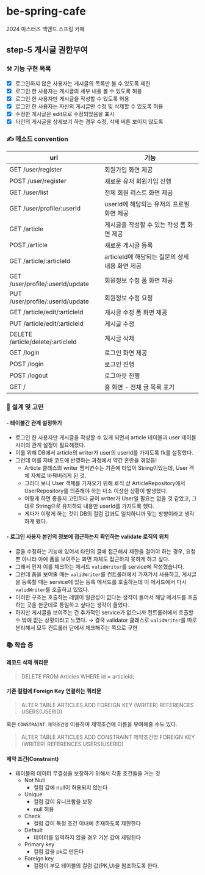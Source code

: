 # be-spring-cafe

2024 마스터즈 백엔드 스프링 카페

## step-5 게시글 권한부여

### ⚒ 기능 구현 목록

- [x] 로그인하지 않은 사용자는 게시글의 목록만 볼 수 있도록 제한
- [x] 로그인 한 사용자는 게시글의 세부 내용 볼 수 있도록 허용
- [x] 로그인 한 사용자만 게시글을 작성할 수 있도록 허용
- [x] 로그인 한 사용자는 자신의 게시글만 수정 및 삭제할 수 있도록 허용
- [x] 수정한 게시글은 edit으로 수정되었음을 표시
- [x] 타인의 게시글을 상세보기 하는 경우 수정, 삭제 버튼 보이지 않도록

### ✍️ 메소드 convention

| url                               | 기능                              |
|-----------------------------------|---------------------------------|
| GET /user/register                | 회원가입 화면 제공                      |
| POST /user/register               | 새로운 유저 회원가입 진행                  |
| GET /user/list                    | 전체 회원 리스트 화면 제공                 |
| GET /user/profile/:userId         | userId에 해당되는 유저의 프로필 화면 제공      |
| GET /article                      | 게시글을 작성할 수 있는 작성 폼 화면 제공        |
| POST /article                     | 새로운 게시글 등록                      |
| GET /article/:articleId           | articleId에 해당되는 질문의 상세 내용 화면 제공 |
| GET /user/profile/:userId/update  | 회원정보 수정 폼 화면 제공                 |
| PUT /user/profile/:userId/update  | 회원정보 수정 요청                      |
| GET /article/edit/:articleId      | 게시글 수정 폼 화면 제공                  |
| PUT /article/edit/:articleId      | 게시글 수정                          |
| DELETE /article/delete/:articleId | 게시글 삭제                          |
| GET /login                        | 로그인 화면 제공                       |
| POST /login                       | 로그인 진행                          |
| POST /logout                      | 로그아웃 진행                         |
| GET /                             | 홈 화면 - 전체 글 목록 표기               |

### 🤔 설계 및 고민

#### - 테이블간 관계 설정하기

- 로그인 한 사용자만 게시글을 작성할 수 있게 되면서 article 테이블과 user 테이블 사이의 관계 설정이 필요해졌다.
- 이를 위해 DB에서 article의 writer가 user의 userId를 가지도록 fk를 설정했다.
- 그런데 이를 자바 코드에 반영하는 과정에서 약간 혼란을 겪었음!
    - Article 클래스의 writer 멤버변수는 기존에 타입이 String이었는데, User 객체 자체로 바꿔버리게 된 것.
    - 그러다 보니 User 객체를 가져오기 위해 로직 상 ArticleRepository에서 UserRepository를 의존해야 하는 다소 이상한 상황이 발생했다.
    - 어떻게 하면 좋을지 고민하다 굳이 writer가 User일 필요는 없을 것 같았고, 그대로 String으로 유지하되 내용만 userId를 가지도록 했다.
    - 게다가 이렇게 하는 것이 DB의 컬럼 값과도 일치하니까 맞는 방향이라고 생각하게 됐다.

#### - 로그인 사용자 본인의 정보에 접근하는지 확인하는 validate 로직의 위치

- 글을 수정하는 기능에 있어서 타인의 글에 접근해서 제한을 걸어야 하는 경우, 요청 뿐 아니라 아예 폼을 보여주는 화면 자체도 접근하지 못하게 하고 싶다.
- 그래서 먼저 이를 체크하는 메서드 `validWriter`를 service에 작성했습니다.
- 그런데 폼을 보여줄 때는 `validWriter`를 컨트롤러에서 가져가서 사용하고, 게시글을 등록할 때는 service에 있는 등록 메서드를 호출하는데 이 메서드에서 다시 `validWriter`를 호출하고 있었다.
- 이러한 구조는 호출하는 레벨이 일관성이 없다는 생각이 들어서 해당 메서드를 호출하는 곳을 한군데로 통일하고 싶다는 생각이 들었다.
- 하지만 게시글을 보여주는 건 추가적인 service가 없으니까 컨트롤러에서 호출할 수 밖에 없는 상황이라고 느꼈다.
  &rarr; 결국 validator 클래스로 `validWriter`를 따로 분리해서 모두 컨트롤러 단에서 체크해주는 쪽으로 구현

### 📚 학습 중

#### 레코드 삭제 쿼리문

> DELETE FROM Articles WHERE id = articleId;

#### 기존 컬럼에 Foreign Key 연결하는 쿼리문

> ALTER TABLE ARTICLES ADD FOREIGN KEY (WRITER) REFERENCES USERS(USERID)

혹은 `CONSTRAINT 제약조건명` 이용하여 제약조건에 이름을 부여해줄 수도 있다.
> ALTER TABLE ARTICLES ADD CONSTRAINT 제약조건명 FOREIGN KEY (WRITER) REFERENCES USERS(USERID)

#### 제약 조건(Constraint)

- 테이블의 데이터 무결성을 보장하기 위해서 각종 조건들을 거는 것
  - Not Null
    - 컬럼 값에 null이 허용되지 않는다
  - Unique
    - 컬럼 값이 유니크함을 보장
    - null 허용
  - Check
    - 컬럼 값이 특정 조건 이내에 존재하도록 제한한다
  - Default
    - 데이터를 입력하지 않을 경우 기본 값이 세팅된다
  - Primary key
    - 컬럼 값을 pk로 만든다
  - Foreign key
    - 컬럼이 부모 테이블의 컬럼 값(PK,U)을 참조하도록 한다.
